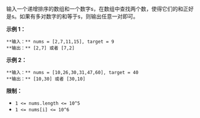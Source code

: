 输入一个递增排序的数组和一个数字s，在数组中查找两个数，使得它们的和正好是s。如果有多对数字的和等于s，则输出任意一对即可。



**示例 1：**

    
    
    **输入：** nums = [2,7,11,15], target = 9
    **输出：** [2,7] 或者 [7,2]
    

**示例 2：**

    
    
    **输入：** nums = [10,26,30,31,47,60], target = 40
    **输出：** [10,30] 或者 [30,10]
    



**限制：**

  * `1 <= nums.length <= 10^5`
  * `1 <= nums[i] <= 10^6`

